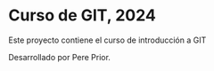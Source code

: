 # Curso de GIT, 2024

Este proyecto contiene el curso de introducción a GIT

Desarrollado por Pere Prior.
